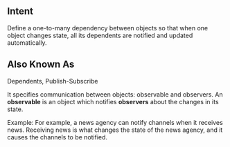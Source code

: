 Intent
---------
Define a one-to-many dependency between objects so that when one object
changes state, all its dependents are notified and updated automatically.

Also Known As
-------------
Dependents, Publish-Subscribe

It specifies communication between objects: observable and observers.
An **observable** is an object which notifies **observers** about the changes in its state.

Example:
For example, a news agency can notify channels when it receives news.
Receiving news is what changes the state of the news agency, and it causes the channels to be notified.